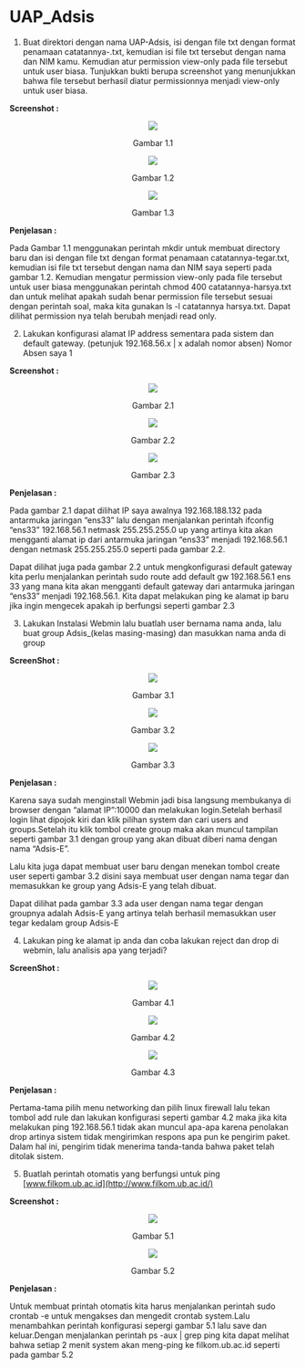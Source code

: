 # UAP_Adsis


1. Buat direktori dengan nama UAP-Adsis, isi dengan file txt dengan format penamaan catatannya-<nama kamu>.txt, kemudian isi file txt tersebut dengan nama dan NIM kamu. Kemudian atur permission view-only pada file tersebut untuk user biasa. Tunjukkan bukti berupa screenshot yang menunjukkan bahwa file tersebut berhasil diatur permissionnya menjadi view-only untuk user biasa.
  
**Screenshot :**
  <p align="center">
  <img src="https://github.com/garr007/UAP_Adsis/blob/main/Images/Aspose.Words.f39e40ac-573f-4559-b2e7-d24427e0ee76.001.png" >
</p>
<p align="center">Gambar 1.1</p>

<p align="center">
  <img src="https://github.com/garr007/UAP_Adsis/blob/main/Images/Aspose.Words.f39e40ac-573f-4559-b2e7-d24427e0ee76.002.png" >
</p>
<p align="center">Gambar 1.2</p>

<p align="center">
  <img src="https://github.com/garr007/UAP_Adsis/blob/main/Images/Aspose.Words.f39e40ac-573f-4559-b2e7-d24427e0ee76.003.png" >
</p>

<p align="center">Gambar 1.3</p>

**Penjelasan :**

Pada Gambar 1.1 menggunakan perintah mkdir untuk membuat directory baru dan isi dengan file txt dengan format penamaan catatannya-tegar.txt, kemudian isi file txt tersebut dengan nama dan NIM saya seperti pada gambar 1.2. Kemudian mengatur permission view-only pada file tersebut untuk user biasa menggunakan perintah chmod 400 catatannya-harsya.txt dan untuk melihat apakah sudah benar permission file tersebut sesuai dengan perintah soal, maka kita gunakan ls -l catatannya harsya.txt. Dapat dilihat permission nya telah berubah menjadi read only.


2. Lakukan konfigurasi alamat IP address sementara pada sistem dan default gateway. (petunjuk 192.168.56.x | x adalah nomor absen)
Nomor Absen saya 1
  
**Screenshot :**

<p align="center">
  <img src="https://github.com/garr007/UAP_Adsis/blob/main/Images/Aspose.Words.f39e40ac-573f-4559-b2e7-d24427e0ee76.004.png" >
</p>
<p align="center">Gambar 2.1</p>

<p align="center">
  <img src="https://github.com/garr007/UAP_Adsis/blob/main/Images/Aspose.Words.f39e40ac-573f-4559-b2e7-d24427e0ee76.005.png" >
</p>
<p align="center">Gambar 2.2</p>

<p align="center">
  <img src="https://github.com/garr007/UAP_Adsis/blob/main/Images/Aspose.Words.f39e40ac-573f-4559-b2e7-d24427e0ee76.006.png" >
</p>
<p align="center">Gambar 2.3</p>


**Penjelasan :**

Pada gambar 2.1 dapat dilihat IP saya awalnya 192.168.188.132 pada antarmuka jaringan “ens33” lalu dengan menjalankan perintah ifconfig “ens33” 192.168.56.1 netmask 255.255.255.0 up yang artinya kita akan mengganti alamat ip dari antarmuka jaringan “ens33” menjadi 192.168.56.1 dengan netmask 255.255.255.0 seperti pada gambar 2.2.

Dapat dilihat juga pada gambar 2.2 untuk mengkonfigurasi default gateway kita perlu menjalankan perintah sudo route add default gw 192.168.56.1 ens 33 yang mana kita akan mengganti default gateway dari antarmuka jaringan “ens33” menjadi 192.168.56.1. Kita dapat melakukan ping ke alamat ip baru jika ingin mengecek apakah ip berfungsi seperti gambar 2.3


3. Lakukan Instalasi Webmin lalu buatlah user bernama nama anda, lalu buat group Adsis\_(kelas masing-masing) dan masukkan nama anda di group

**ScreenShot :**

<p align="center">
  <img src="https://github.com/garr007/UAP_Adsis/blob/main/Images/Aspose.Words.f39e40ac-573f-4559-b2e7-d24427e0ee76.007.png" >
</p>
<p align="center">Gambar 3.1</p>

<p align="center">
  <img src="https://github.com/garr007/UAP_Adsis/blob/main/Images/Aspose.Words.f39e40ac-573f-4559-b2e7-d24427e0ee76.008.png" >
</p>
<p align="center">Gambar 3.2</p>

<p align="center">
  <img src="https://github.com/garr007/UAP_Adsis/blob/main/Images/Aspose.Words.f39e40ac-573f-4559-b2e7-d24427e0ee76.009.png" >
</p>
<p align="center">Gambar 3.3</p>


**Penjelasan :**

Karena saya sudah menginstall Webmin jadi bisa langsung membukanya di browser dengan “alamat IP”:10000 dan melakukan login.Setelah berhasil login lihat dipojok kiri dan klik pilihan system dan cari users and groups.Setelah itu klik tombol create group maka akan muncul tampilan seperti gambar 3.1 dengan group yang akan dibuat diberi nama dengan nama “Adsis-E”.

Lalu kita juga dapat membuat user baru dengan menekan tombol create user seperti gambar 3.2 disini saya membuat user dengan nama tegar dan memasukkan ke group yang Adsis-E yang telah dibuat.

Dapat dilihat pada gambar 3.3 ada user dengan nama tegar dengan groupnya adalah Adsis-E yang artinya telah berhasil memasukkan user tegar kedalam group Adsis-E

4. Lakukan ping ke alamat ip anda dan coba lakukan reject dan drop di webmin, lalu analisis apa yang terjadi?
  
**ScreenShot :**
  
<p align="center">
  <img src="https://github.com/garr007/UAP_Adsis/blob/main/Images/Aspose.Words.f39e40ac-573f-4559-b2e7-d24427e0ee76.010.png" >
</p>
<p align="center">Gambar 4.1</p>

<p align="center">
  <img src="https://github.com/garr007/UAP_Adsis/blob/main/Images/Aspose.Words.f39e40ac-573f-4559-b2e7-d24427e0ee76.011.png" >
</p>
<p align="center">Gambar 4.2</p>

<p align="center">
  <img src="https://github.com/garr007/UAP_Adsis/blob/main/Images/Aspose.Words.f39e40ac-573f-4559-b2e7-d24427e0ee76.012.png" >
</p>
<p align="center">Gambar 4.3</p>



**Penjelasan :**

Pertama-tama pilih menu networking dan pilih linux firewall lalu tekan tombol add rule dan lakukan konfigurasi seperti gambar 4.2 maka jika kita melakukan ping 192.168.56.1 tidak akan muncul apa-apa karena penolakan drop artinya sistem tidak mengirimkan respons apa pun ke pengirim paket. Dalam hal ini, pengirim tidak menerima tanda-tanda bahwa paket telah ditolak sistem.


5. Buatlah perintah otomatis yang berfungsi untuk ping [www.filkom.ub.ac.id](http://www.filkom.ub.ac.id/)

**Screenshot :**

<p align="center">
  <img src="https://github.com/garr007/UAP_Adsis/blob/main/Images/Aspose.Words.f39e40ac-573f-4559-b2e7-d24427e0ee76.013.png" >
</p>
<p align="center">Gambar 5.1</p>

<p align="center">
  <img src="https://github.com/garr007/UAP_Adsis/blob/main/Images/Aspose.Words.f39e40ac-573f-4559-b2e7-d24427e0ee76.014.png" >
</p>
<p align="center">Gambar 5.2</p>

**Penjelasan :**

Untuk membuat printah otomatis kita harus menjalankan perintah sudo crontab -e untuk mengakses dan mengedit crontab system.Lalu menambahkan perintah konfigurasi sepergi gambar 5.1 lalu save dan keluar.Dengan menjalankan perintah ps -aux | grep ping kita dapat melihat bahwa setiap 2 menit system akan meng-ping ke filkom.ub.ac.id seperti pada gambar 5.2
